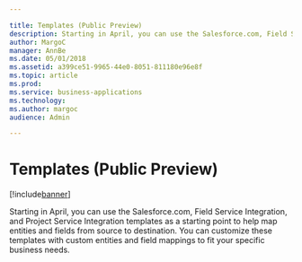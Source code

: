 ```yaml
---

title: Templates (Public Preview)
description: Starting in April, you can use the Salesforce.com, Field Service Integration, and Project Service Integration templates as a starting point to help map entities and fields from source to destination.
author: MargoC
manager: AnnBe
ms.date: 05/01/2018
ms.assetid: a399ce51-9965-44e0-8051-811180e96e8f
ms.topic: article
ms.prod: 
ms.service: business-applications
ms.technology: 
ms.author: margoc
audience: Admin

---
```


# Templates (Public Preview)

[!include[banner](../../../includes/banner.md)]

Starting in April, you can use the Salesforce.com, Field Service Integration,
and Project Service Integration templates as a starting point to help map
entities and fields from source to destination. You can customize these
templates with custom entities and field mappings to fit your specific business
needs.
